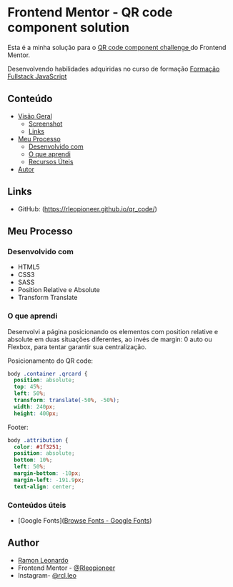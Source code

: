 # Frontend Mentor - QR code component solution

Esta é a minha solução  para o  [QR code component challenge ](https://www.frontendmentor.io/challenges/qr-code-component-iux_sIO_H) do Frontend Mentor.

Desenvolvendo habilidades adquiridas no curso de formação   [Formação Fullstack JavaScript ](https://go.hotmart.com/O72157469D) 



## Conteúdo

- [Visão Geral](#overview)
  - [Screenshot](#screenshot)
  - [Links](#links)
- [Meu Processo](#my-process)
  - [Desenvolvido com](#built-with)
  - [O que aprendi](#what-i-learned)
  - [Recursos Úteis](#useful-resources)
- [Autor](#author)


## Links

- GitHub: (https://rleopioneer.github.io/qr_code/)

## Meu Processo

### Desenvolvido com

- HTML5 
- CSS3
- SASS
- Position Relative e Absolute
- Transform Translate

### O que aprendi

Desenvolvi a página posicionando os elementos com position relative e absolute em duas situações diferentes, ao invés de margin: 0 auto ou Flexbox, para tentar garantir sua centralização.

Posicionamento do QR code:

```css
body .container .qrcard {
  position: absolute;
  top: 45%;
  left: 50%;
  transform: translate(-50%, -50%);
  width: 240px;
  height: 400px;
```
Footer:

```css
body .attribution {
  color: #1f3251;
  position: absolute;
  bottom: 10%;
  left: 50%;
  margin-bottom: -10px;
  margin-left: -191.9px;
  text-align: center;
```

### Conteúdos úteis

- [Google Fonts]([Browse Fonts - Google Fonts](https://fonts.google.com/)) 

## Author

- [Ramon Leonardo](https://www.linkedin.com/in/ramon-leonardo-rx/)
- Frontend Mentor - [@Rleopioneer](https://www.frontendmentor.io/profile/yourusername)
- Instagram- [@rcl.leo](https://www.instagram.com/rcl.leo/)
